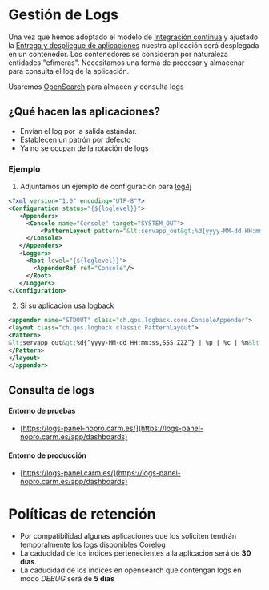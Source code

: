 # Gestión de Logs
Una vez que hemos adoptado el modelo de [Integración continua](Guia-CI.md) y ajustado la [Entrega y despliegue de aplicaciones](Guia-CD.md) nuestra aplicación será desplegada en un contenedor. Los contenedores se consideran por naturaleza entidades "efimeras". Necesitamos una forma de procesar y almacenar para consulta el log de la aplicación. 

Usaremos [OpenSearch](https://opensearch.org/) para almacen y consulta logs 

## ¿Qué hacen las aplicaciones?
 - Envian el log por la salida estándar.
 - Establecen un patrón por defecto
 - Ya no se ocupan de la rotación de logs

### Ejemplo
1. Adjuntamos un ejemplo de configuración para [log4j](https://logging.apache.org/log4j/2.x/) 

```xml 
<?xml version="1.0" encoding="UTF-8"?> 
<Configuration status="{${loglevel}}"> 
   <Appenders> 
     <Console name="Console" target="SYSTEM_OUT"> 
	     <PatternLayout pattern="&lt;servapp_out&gt;%d{yyyy-MM-dd HH:mm:ss,SSS ZZZ} | %p | %c | %m&lt;/finmensaje&gt;%n"/> 
     </Console> 
   </Appenders> 
   <Loggers> 
     <Root level="{${loglevel}}"> 
       <AppenderRef ref="Console"/> 
     </Root> 
   </Loggers> 
</Configuration> 

```
2. Si su aplicación usa [logback](https://logback.qos.ch/)
```xml 
<appender name="STDOUT" class="ch.qos.logback.core.ConsoleAppender"> 
<layout class="ch.qos.logback.classic.PatternLayout"> 
<Pattern> 
&lt;servapp_out&gt;%d{“yyyy-MM-dd HH:mm:ss,SSS ZZZ”} | %p | %c | %m&lt;/finmensaje&gt;%n 
</Pattern> 
</layout> 
</appender> 
```
## Consulta de logs 
 #### Entorno de pruebas
- [https://logs-panel-nopro.carm.es/](https://logs-panel-nopro.carm.es/app/dashboards)
 #### Entorno de producción
- [https://logs-panel.carm.es/](https://logs-panel-nopro.carm.es/app/dashboards)

# Políticas de retención
 -  Por compatibilidad algunas aplicaciones que los soliciten tendrán temporalmente los logs disponibles [Corelog](https://corelog.carm.es)
 -  La caducidad de los indices pertenecientes a la aplicación será de **30 días**.
 -  La caducidad de los indices en opensearch que contengan logs en modo *DEBUG* será de **5 días** 
